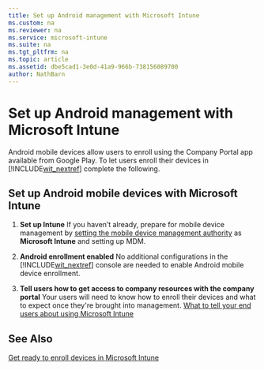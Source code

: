 ```yaml
---
title: Set up Android management with Microsoft Intune
ms.custom: na
ms.reviewer: na
ms.service: microsoft-intune
ms.suite: na
ms.tgt_pltfrm: na
ms.topic: article
ms.assetid: dbe5cad1-3e0d-41a9-966b-738156089700
author: NathBarn
---
```

# Set up Android management with Microsoft Intune
Android mobile devices allow users to enroll using the Company Portal app available from Google Play. To let users enroll their devices in [!INCLUDE[wit_nextref](../Token/wit_nextref_md.md)] complete the following.

## Set up Android mobile devices with Microsoft Intune

1.  **Set up Intune**
    If you haven’t already, prepare for mobile device management by  [setting the mobile device management authority](https://technet.microsoft.com/library/mt346013.aspx) as **Microsoft Intune** and setting up MDM.

2.  **Android enrollment enabled**
    No additional configurations in the [!INCLUDE[wit_nextref](../Token/wit_nextref_md.md)] console are needed to enable Android mobile device enrollment.

3.  **Tell users how to get access to company resources with the company portal**
    Your users will need to know how to enroll their devices and what to expect once they're brought into management. [What to tell your end users about using Microsoft Intune](../Topic/What-to-tell-your-end-users-about-using-Microsoft-Intune.md)

## See Also
[Get ready to enroll devices in Microsoft Intune](../Topic/Get-ready-to-enroll-devices-in-Microsoft-Intune.md)

